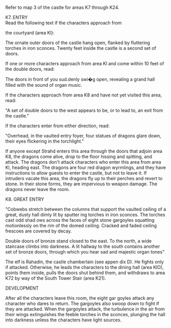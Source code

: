 Refer to map 3 of the castle for areas K7 through K24.

K7. ENTRY  
Read the following text if the characters approach from

the courtyard (area Kl):

The ornate outer doors of the castle hang open, flanked by fluttering torches in iron sconces. Twenty feet inside the castle is a second set of doors.

If one or more characters approach from area Kl and come within 10 feet of the double doors, read:

The doors in front of you sud.denly swi�g open, revealing a grand hall filled with the sound of organ music.

If the characters approach from area K8 and have not yet visited this area, read: 

"A set of double doors to the west appears to be, or to lead to, an exit from the castle."

If the characters enter from either direction, read:

"Overhead, in the vaulted entry foyer, four statues of dragons glare down, their eyes flickering in the torchlight."

If anyone except Strahd enters this area through the doors that adjoin area K8, the dragons come alive, drop to the floor hissing and spitting, and attack. The dragons don't attack characters who enter this area from area Kl, heading east. The dragons are four red dragon wyrmlings, and they have instructions to allow guests to enter the castle, but not to leave it. If intruders vacate this area, the dragons fly up to their perches and revert to stone. In their stone forms, they are impervious to weapon damage. The dragons never leave the room.

K8. GREAT ENTRY

"Cobwebs stretch between the columns that support the vaulted ceiling of a great, dusty hall dimly lit by sputter­ ing torches in iron sconces. The torches cast odd shad­ ows across the faces of eight stone gargoyles squatting motionlessly on the rim of the domed ceiling. Cracked and faded ceiling frescoes are covered by decay. 

Double doors of bronze stand closed to the east.
To the north, a wide staircase climbs into darkness. A lit hallway to the south contains another set of bronze doors, through which you hear sad and majestic organ tones"

The elf is Rahadin, the castle chamberlain (see appen­ dix D). He fights only if attacked. Otherwise, he leads the characters to the dining hall (area KlO), points them inside, pulls the doors shut behind them, and withdraws to area K72 by way of the South Tower Stair (area K21).

DEVELOPMENT

After all the characters leave this room, the eight gar­ goyles attack any character who dares to return. The gargoyles also swoop down to fight if they are attacked. When the gargoyles attack, the turbulence in the air from their wings extinguishes the feeble torches in the sconces, plunging the hall into darkness unless the characters have light sources.